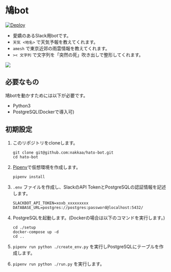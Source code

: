 # 鳩bot

[![Deploy](https://www.herokucdn.com/deploy/button.svg)](https://heroku.com/deploy)

- 愛嬌のあるSlack用botです。
- `天気 <地名>` で天気予報を教えてくれます。
- `amesh` で東京近郊の雨雲情報を教えてくれます。
- `>< 文字列` で文字列を「突然の死」吹き出しで整形してくれます。

![](https://github.com/nakkaa/hato-age-bot/blob/images/hato1.png)

## 必要なもの
鳩botを動かすためには以下が必要です。
- Python3
- PostgreSQL(Dockerで導入可)

## 初期設定

1. このリポジトリをcloneします。
    ```
    git clone git@github.com:nakkaa/hato-bot.git
    cd hato-bot
    ```

2. [Pipenv](https://pipenv-ja.readthedocs.io/ja/translate-ja/)で仮想環境を作成します。
    ```
    pipenv install
    ```

3. `.env` ファイルを作成し、SlackのAPI TokenとPostgreSQLの認証情報を記述します。
    ```
    SLACKBOT_API_TOKEN=xoxb_xxxxxxxxx
    DATABASE_URL=postgres://postgres:password@localhost:5432/
    ```
4. PostgreSQLを起動します。(Dockerの場合は以下のコマンドを実行します。)

    ```
    cd ./setup
    docker-compose up -d
    cd ..
    ```

5. `pipenv run python ./create_env.py` を実行しPostgreSQLにテーブルを作成します。

6. `pipenv run python ./run.py` を実行します。
